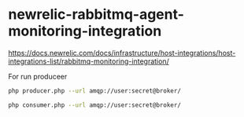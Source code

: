 # newrelic-rabbitmq-agent-monitoring-integration

https://docs.newrelic.com/docs/infrastructure/host-integrations/host-integrations-list/rabbitmq-monitoring-integration/


For run produceer 

```bash
php producer.php --url amqp://user:secret@broker/
```


```bash 
php consumer.php --url amqp://user:secret@broker/
```



